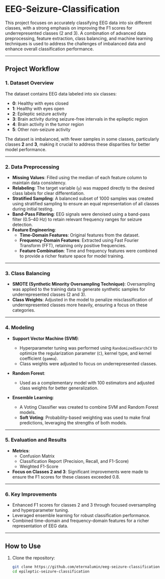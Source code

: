 # EEG-Seizure-Classification


This project focuses on accurately classifying EEG data into six different classes, with a strong emphasis on improving the F1 scores for underrepresented classes (2 and 3). A combination of advanced data preprocessing, feature extraction, class balancing, and machine learning techniques is used to address the challenges of imbalanced data and enhance overall classification performance.

---

## Project Workflow

### 1. **Dataset Overview**  
The dataset contains EEG data labeled into six classes:  
- **0**: Healthy with eyes closed  
- **1**: Healthy with eyes open  
- **2**: Epileptic seizure activity  
- **3**: Brain activity during seizure-free intervals in the epileptic region  
- **4**: Brain activity in the tumor region  
- **5**: Other non-seizure activity  

The dataset is imbalanced, with fewer samples in some classes, particularly classes **2** and **3**, making it crucial to address these disparities for better model performance.

---

### 2. **Data Preprocessing**  
- **Missing Values**: Filled using the median of each feature column to maintain data consistency.  
- **Relabeling**: The target variable (`y`) was mapped directly to the desired class labels for clear differentiation.  
- **Stratified Sampling**: A balanced subset of 1000 samples was created using stratified sampling to ensure an equal representation of all classes during initial testing.  
- **Band-Pass Filtering**: EEG signals were denoised using a band-pass filter (0.5–40 Hz) to retain relevant frequency ranges for seizure detection.  
- **Feature Engineering**:  
  - **Time-Domain Features**: Original features from the dataset.  
  - **Frequency-Domain Features**: Extracted using Fast Fourier Transform (FFT), retaining only positive frequencies.  
  - **Feature Combination**: Time and frequency features were combined to provide a richer feature space for model training.

---

### 3. **Class Balancing**  
- **SMOTE (Synthetic Minority Oversampling Technique)**: Oversampling was applied to the training data to generate synthetic samples for underrepresented classes (2 and 3).  
- **Class Weights**: Adjusted in the model to penalize misclassification of underrepresented classes more heavily, ensuring a focus on these categories.

---

### 4. **Modeling**  
- **Support Vector Machine (SVM)**:  
  - Hyperparameter tuning was performed using `RandomizedSearchCV` to optimize the regularization parameter (`C`), kernel type, and kernel coefficient (`gamma`).  
  - Class weights were adjusted to focus on underrepresented classes.  

- **Random Forest**:  
  - Used as a complementary model with 100 estimators and adjusted class weights for better generalization.

- **Ensemble Learning**:  
  - A Voting Classifier was created to combine SVM and Random Forest models.  
  - **Soft Voting**: Probability-based weighting was used to make final predictions, leveraging the strengths of both models.

---

### 5. **Evaluation and Results**  
- **Metrics**:  
  - Confusion Matrix  
  - Classification Report (Precision, Recall, and F1-Score)  
  - Weighted F1-Score  
- **Focus on Classes 2 and 3**: Significant improvements were made to ensure the F1 scores for these classes exceeded 0.8.  

---

### 6. **Key Improvements**  
- Enhanced F1 scores for classes 2 and 3 through focused oversampling and hyperparameter tuning.  
- Leveraged ensemble learning for robust classification performance.  
- Combined time-domain and frequency-domain features for a richer representation of EEG data.  

---

## How to Use  
1. Clone the repository:  
   ```bash
   git clone https://github.com/eternalumin/eeg-seizure-classification.git
   cd epileptic-seizure-classification

